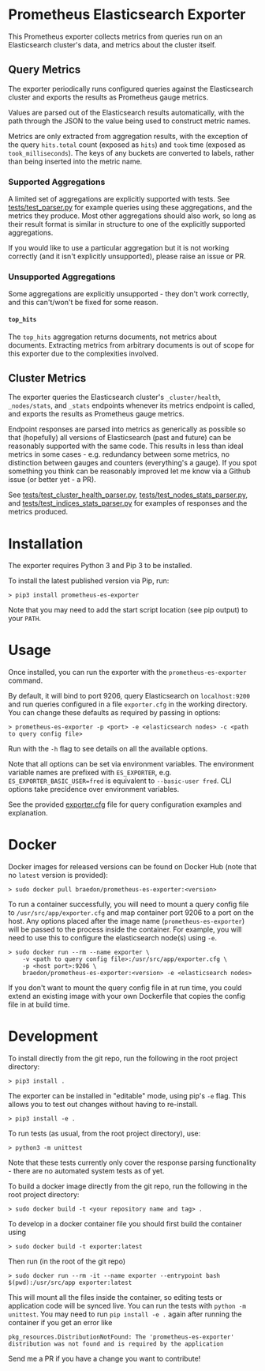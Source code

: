 Prometheus Elasticsearch Exporter
====
This Prometheus exporter collects metrics from queries run on an Elasticsearch cluster's data, and metrics about the cluster itself.

## Query Metrics
The exporter periodically runs configured queries against the Elasticsearch cluster and exports the results as Prometheus gauge metrics.

Values are parsed out of the Elasticsearch results automatically, with the path through the JSON to the value being used to construct metric names.

Metrics are only extracted from aggregation results, with the exception of the query `hits.total` count (exposed as `hits`) and `took` time (exposed as `took_milliseconds`). The keys of any buckets are converted to labels, rather than being inserted into the metric name.

### Supported Aggregations
A limited set of aggregations are explicitly supported with tests. See [tests/test_parser.py](tests/test_parser.py) for example queries using these aggregations, and the metrics they produce. Most other aggregations should also work, so long as their result format is similar in structure to one of the explicitly supported aggregations.

If you would like to use a particular aggregation but it is not working correctly (and it isn't explicitly unsupported), please raise an issue or PR.

### Unsupported Aggregations
Some aggregations are explicitly unsupported - they don't work correctly, and this can't/won't be fixed for some reason.

#### `top_hits`
The `top_hits` aggregation returns documents, not metrics about documents. Extracting metrics from arbitrary documents is out of scope for this exporter due to the complexities involved.

## Cluster Metrics
The exporter queries the Elasticsearch cluster's `_cluster/health`, `_nodes/stats`, and `_stats` endpoints whenever its metrics endpoint is called, and exports the results as Prometheus gauge metrics.

Endpoint responses are parsed into metrics as generically as possible so that (hopefully) all versions of Elasticsearch (past and future) can be reasonably supported with the same code. This results in less than ideal metrics in some cases - e.g. redundancy between some metrics, no distinction between gauges and counters (everything's a gauge). If you spot something you think can be reasonably improved let me know via a Github issue (or better yet - a PR).

See [tests/test_cluster_health_parser.py](tests/test_cluster_health_parser.py), [tests/test_nodes_stats_parser.py](tests/test_nodes_stats_parser.py), and [tests/test_indices_stats_parser.py](tests/test_indices_stats_parser.py) for examples of responses and the metrics produced.

# Installation
The exporter requires Python 3 and Pip 3 to be installed.

To install the latest published version via Pip, run:
```
> pip3 install prometheus-es-exporter
```
Note that you may need to add the start script location (see pip output) to your `PATH`.

# Usage
Once installed, you can run the exporter with the `prometheus-es-exporter` command.

By default, it will bind to port 9206, query Elasticsearch on `localhost:9200` and run queries configured in a file `exporter.cfg` in the working directory. You can change these defaults as required by passing in options:
```
> prometheus-es-exporter -p <port> -e <elasticsearch nodes> -c <path to query config file>
```
Run with the `-h` flag to see details on all the available options.

Note that all options can be set via environment variables. The environment variable names are prefixed with `ES_EXPORTER`, e.g. `ES_EXPORTER_BASIC_USER=fred` is equivalent to `--basic-user fred`. CLI options take precidence over environment variables.


See the provided [exporter.cfg](exporter.cfg) file for query configuration examples and explanation.

# Docker
Docker images for released versions can be found on Docker Hub (note that no `latest` version is provided):
```
> sudo docker pull braedon/prometheus-es-exporter:<version>
```
To run a container successfully, you will need to mount a query config file to `/usr/src/app/exporter.cfg` and map container port 9206 to a port on the host. Any options placed after the image name (`prometheus-es-exporter`) will be passed to the process inside the container. For example, you will need to use this to configure the elasticsearch node(s) using `-e`.
```
> sudo docker run --rm --name exporter \
    -v <path to query config file>:/usr/src/app/exporter.cfg \
    -p <host port>:9206 \
    braedon/prometheus-es-exporter:<version> -e <elasticsearch nodes>
```
If you don't want to mount the query config file in at run time, you could extend an existing image with your own Dockerfile that copies the config file in at build time.

# Development
To install directly from the git repo, run the following in the root project directory:
```
> pip3 install .
```
The exporter can be installed in "editable" mode, using pip's `-e` flag. This allows you to test out changes without having to re-install.
```
> pip3 install -e .
```
To run tests (as usual, from the root project directory), use:
```
> python3 -m unittest
```
Note that these tests currently only cover the response parsing functionality - there are no automated system tests as of yet.

To build a docker image directly from the git repo, run the following in the root project directory:
```
> sudo docker build -t <your repository name and tag> .
```

To develop in a docker container file you should first build the container using
```
> sudo docker build -t exporter:latest
```
Then run (in the root of the git repo)
```
> sudo docker run --rm -it --name exporter --entrypoint bash $(pwd):/usr/src/app exporter:latest
```
This will mount all the files inside the container, so editing tests or application code will be synced live. You can run the tests with `python -m unittest`. You may need to run `pip install -e .` again after running the container if you get an error like
```
pkg_resources.DistributionNotFound: The 'prometheus-es-exporter' distribution was not found and is required by the application
```

Send me a PR if you have a change you want to contribute!
